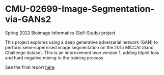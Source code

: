 # CMU-02699-Image-Segmentation-via-GANs2
Spring 2022 Bioimage Informatics (Self-Study) project

This project explores using a deep generative adversarial network (GAN) to perform semi-supervised image segmentation on the 2015 MICCAI Gland Challenge dataset. This is an improvement over version 1, adding triplet loss and hard negative mining to the training process. 

See the final report [here](https://github.com/ryanquinnnelson/CMU-02699-Image-Segmentation-via-GANs-v2/blob/main/docs/Nelson_Parameterized_GAN_architecture.pdf).
